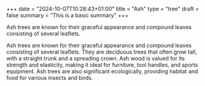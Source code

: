 +++
date = "2024-10-07T10:28:43+01:00"
title = "Ash"
type = "tree"
draft = false
summary = "This is a basic summary" 
+++

Ash trees are known for their graceful appearance and compound leaves consisting of several leaflets.

<!--more-->

Ash trees are known for their graceful appearance and compound leaves consisting of several leaflets. They are deciduous trees that often grow tall, with a straight trunk and a spreading crown. Ash wood is valued for its strength and elasticity, making it ideal for furniture, tool handles, and sports equipment. Ash trees are also significant ecologically, providing habitat and food for various insects and birds.
